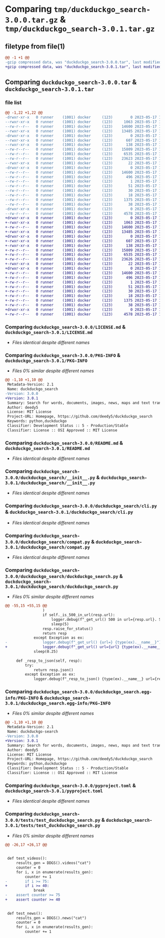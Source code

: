 # Comparing `tmp/duckduckgo_search-3.0.0.tar.gz` & `tmp/duckduckgo_search-3.0.1.tar.gz`

## filetype from file(1)

```diff
@@ -1 +1 @@
-gzip compressed data, was "duckduckgo_search-3.0.0.tar", last modified: Wed May 17 16:41:45 2023, max compression
+gzip compressed data, was "duckduckgo_search-3.0.1.tar", last modified: Wed May 17 17:10:40 2023, max compression
```

## Comparing `duckduckgo_search-3.0.0.tar` & `duckduckgo_search-3.0.1.tar`

### file list

```diff
@@ -1,22 +1,22 @@
-drwxr-xr-x   0 runner    (1001) docker     (123)        0 2023-05-17 16:41:45.091647 duckduckgo_search-3.0.0/
--rwxr-xr-x   0 runner    (1001) docker     (123)     1063 2023-05-17 16:41:27.000000 duckduckgo_search-3.0.0/LICENSE.md
--rw-r--r--   0 runner    (1001) docker     (123)    14600 2023-05-17 16:41:45.091647 duckduckgo_search-3.0.0/PKG-INFO
--rwxr-xr-x   0 runner    (1001) docker     (123)    13485 2023-05-17 16:41:27.000000 duckduckgo_search-3.0.0/README.md
-drwxr-xr-x   0 runner    (1001) docker     (123)        0 2023-05-17 16:41:45.091647 duckduckgo_search-3.0.0/duckduckgo_search/
--rwxr-xr-x   0 runner    (1001) docker     (123)      607 2023-05-17 16:41:27.000000 duckduckgo_search-3.0.0/duckduckgo_search/__init__.py
--rwxr-xr-x   0 runner    (1001) docker     (123)      138 2023-05-17 16:41:27.000000 duckduckgo_search-3.0.0/duckduckgo_search/__main__.py
--rw-r--r--   0 runner    (1001) docker     (123)    15809 2023-05-17 16:41:27.000000 duckduckgo_search-3.0.0/duckduckgo_search/cli.py
--rw-r--r--   0 runner    (1001) docker     (123)     6535 2023-05-17 16:41:27.000000 duckduckgo_search-3.0.0/duckduckgo_search/compat.py
--rw-r--r--   0 runner    (1001) docker     (123)    23623 2023-05-17 16:41:27.000000 duckduckgo_search-3.0.0/duckduckgo_search/duckduckgo_search.py
--rwxr-xr-x   0 runner    (1001) docker     (123)       22 2023-05-17 16:41:27.000000 duckduckgo_search-3.0.0/duckduckgo_search/version.py
-drwxr-xr-x   0 runner    (1001) docker     (123)        0 2023-05-17 16:41:45.091647 duckduckgo_search-3.0.0/duckduckgo_search.egg-info/
--rw-r--r--   0 runner    (1001) docker     (123)    14600 2023-05-17 16:41:45.000000 duckduckgo_search-3.0.0/duckduckgo_search.egg-info/PKG-INFO
--rw-r--r--   0 runner    (1001) docker     (123)      496 2023-05-17 16:41:45.000000 duckduckgo_search-3.0.0/duckduckgo_search.egg-info/SOURCES.txt
--rw-r--r--   0 runner    (1001) docker     (123)        1 2023-05-17 16:41:45.000000 duckduckgo_search-3.0.0/duckduckgo_search.egg-info/dependency_links.txt
--rw-r--r--   0 runner    (1001) docker     (123)       51 2023-05-17 16:41:45.000000 duckduckgo_search-3.0.0/duckduckgo_search.egg-info/entry_points.txt
--rw-r--r--   0 runner    (1001) docker     (123)       30 2023-05-17 16:41:45.000000 duckduckgo_search-3.0.0/duckduckgo_search.egg-info/requires.txt
--rw-r--r--   0 runner    (1001) docker     (123)       18 2023-05-17 16:41:45.000000 duckduckgo_search-3.0.0/duckduckgo_search.egg-info/top_level.txt
--rw-r--r--   0 runner    (1001) docker     (123)     1375 2023-05-17 16:41:27.000000 duckduckgo_search-3.0.0/pyproject.toml
--rw-r--r--   0 runner    (1001) docker     (123)       38 2023-05-17 16:41:45.091647 duckduckgo_search-3.0.0/setup.cfg
-drwxr-xr-x   0 runner    (1001) docker     (123)        0 2023-05-17 16:41:45.091647 duckduckgo_search-3.0.0/tests/
--rw-r--r--   0 runner    (1001) docker     (123)     4578 2023-05-17 16:41:27.000000 duckduckgo_search-3.0.0/tests/test_duckduckgo_search.py
+drwxr-xr-x   0 runner    (1001) docker     (123)        0 2023-05-17 17:10:40.512138 duckduckgo_search-3.0.1/
+-rwxr-xr-x   0 runner    (1001) docker     (123)     1063 2023-05-17 17:10:20.000000 duckduckgo_search-3.0.1/LICENSE.md
+-rw-r--r--   0 runner    (1001) docker     (123)    14600 2023-05-17 17:10:40.508138 duckduckgo_search-3.0.1/PKG-INFO
+-rwxr-xr-x   0 runner    (1001) docker     (123)    13485 2023-05-17 17:10:20.000000 duckduckgo_search-3.0.1/README.md
+drwxr-xr-x   0 runner    (1001) docker     (123)        0 2023-05-17 17:10:40.508138 duckduckgo_search-3.0.1/duckduckgo_search/
+-rwxr-xr-x   0 runner    (1001) docker     (123)      607 2023-05-17 17:10:20.000000 duckduckgo_search-3.0.1/duckduckgo_search/__init__.py
+-rwxr-xr-x   0 runner    (1001) docker     (123)      138 2023-05-17 17:10:20.000000 duckduckgo_search-3.0.1/duckduckgo_search/__main__.py
+-rw-r--r--   0 runner    (1001) docker     (123)    15809 2023-05-17 17:10:20.000000 duckduckgo_search-3.0.1/duckduckgo_search/cli.py
+-rw-r--r--   0 runner    (1001) docker     (123)     6535 2023-05-17 17:10:20.000000 duckduckgo_search-3.0.1/duckduckgo_search/compat.py
+-rw-r--r--   0 runner    (1001) docker     (123)    23626 2023-05-17 17:10:20.000000 duckduckgo_search-3.0.1/duckduckgo_search/duckduckgo_search.py
+-rwxr-xr-x   0 runner    (1001) docker     (123)       22 2023-05-17 17:10:20.000000 duckduckgo_search-3.0.1/duckduckgo_search/version.py
+drwxr-xr-x   0 runner    (1001) docker     (123)        0 2023-05-17 17:10:40.508138 duckduckgo_search-3.0.1/duckduckgo_search.egg-info/
+-rw-r--r--   0 runner    (1001) docker     (123)    14600 2023-05-17 17:10:40.000000 duckduckgo_search-3.0.1/duckduckgo_search.egg-info/PKG-INFO
+-rw-r--r--   0 runner    (1001) docker     (123)      496 2023-05-17 17:10:40.000000 duckduckgo_search-3.0.1/duckduckgo_search.egg-info/SOURCES.txt
+-rw-r--r--   0 runner    (1001) docker     (123)        1 2023-05-17 17:10:40.000000 duckduckgo_search-3.0.1/duckduckgo_search.egg-info/dependency_links.txt
+-rw-r--r--   0 runner    (1001) docker     (123)       51 2023-05-17 17:10:40.000000 duckduckgo_search-3.0.1/duckduckgo_search.egg-info/entry_points.txt
+-rw-r--r--   0 runner    (1001) docker     (123)       30 2023-05-17 17:10:40.000000 duckduckgo_search-3.0.1/duckduckgo_search.egg-info/requires.txt
+-rw-r--r--   0 runner    (1001) docker     (123)       18 2023-05-17 17:10:40.000000 duckduckgo_search-3.0.1/duckduckgo_search.egg-info/top_level.txt
+-rw-r--r--   0 runner    (1001) docker     (123)     1375 2023-05-17 17:10:20.000000 duckduckgo_search-3.0.1/pyproject.toml
+-rw-r--r--   0 runner    (1001) docker     (123)       38 2023-05-17 17:10:40.512138 duckduckgo_search-3.0.1/setup.cfg
+drwxr-xr-x   0 runner    (1001) docker     (123)        0 2023-05-17 17:10:40.508138 duckduckgo_search-3.0.1/tests/
+-rw-r--r--   0 runner    (1001) docker     (123)     4578 2023-05-17 17:10:20.000000 duckduckgo_search-3.0.1/tests/test_duckduckgo_search.py
```

### Comparing `duckduckgo_search-3.0.0/LICENSE.md` & `duckduckgo_search-3.0.1/LICENSE.md`

 * *Files identical despite different names*

### Comparing `duckduckgo_search-3.0.0/PKG-INFO` & `duckduckgo_search-3.0.1/PKG-INFO`

 * *Files 0% similar despite different names*

```diff
@@ -1,10 +1,10 @@
 Metadata-Version: 2.1
 Name: duckduckgo_search
-Version: 3.0.0
+Version: 3.0.1
 Summary: Search for words, documents, images, news, maps and text translation using the DuckDuckGo.com search engine.
 Author: deedy5
 License: MIT License
 Project-URL: Homepage, https://github.com/deedy5/duckduckgo_search
 Keywords: python,duckduckgo
 Classifier: Development Status :: 5 - Production/Stable
 Classifier: License :: OSI Approved :: MIT License
```

### Comparing `duckduckgo_search-3.0.0/README.md` & `duckduckgo_search-3.0.1/README.md`

 * *Files identical despite different names*

### Comparing `duckduckgo_search-3.0.0/duckduckgo_search/__init__.py` & `duckduckgo_search-3.0.1/duckduckgo_search/__init__.py`

 * *Files identical despite different names*

### Comparing `duckduckgo_search-3.0.0/duckduckgo_search/cli.py` & `duckduckgo_search-3.0.1/duckduckgo_search/cli.py`

 * *Files identical despite different names*

### Comparing `duckduckgo_search-3.0.0/duckduckgo_search/compat.py` & `duckduckgo_search-3.0.1/duckduckgo_search/compat.py`

 * *Files identical despite different names*

### Comparing `duckduckgo_search-3.0.0/duckduckgo_search/duckduckgo_search.py` & `duckduckgo_search-3.0.1/duckduckgo_search/duckduckgo_search.py`

 * *Files 0% similar despite different names*

```diff
@@ -55,15 +55,15 @@
                 )
                 if self._is_500_in_url(resp.url):
                     logger.debug(f"_get_url() 500 in url={resp.url}. Sleep 5 s.")
                     sleep(5)
                 resp.raise_for_status()
                 return resp
             except Exception as ex:
-                logger.debug(f"_get_url() {url=} {type(ex).__name__}")
+                logger.debug(f"_get_url() url={url} {type(ex).__name__}")
             sleep(0.25)
 
     def _resp_to_json(self, resp):
         try:
             return resp.json()
         except Exception as ex:
             logger.debug(f"_resp_to_json() {type(ex).__name__} url={resp.url}")
```

### Comparing `duckduckgo_search-3.0.0/duckduckgo_search.egg-info/PKG-INFO` & `duckduckgo_search-3.0.1/duckduckgo_search.egg-info/PKG-INFO`

 * *Files 0% similar despite different names*

```diff
@@ -1,10 +1,10 @@
 Metadata-Version: 2.1
 Name: duckduckgo-search
-Version: 3.0.0
+Version: 3.0.1
 Summary: Search for words, documents, images, news, maps and text translation using the DuckDuckGo.com search engine.
 Author: deedy5
 License: MIT License
 Project-URL: Homepage, https://github.com/deedy5/duckduckgo_search
 Keywords: python,duckduckgo
 Classifier: Development Status :: 5 - Production/Stable
 Classifier: License :: OSI Approved :: MIT License
```

### Comparing `duckduckgo_search-3.0.0/pyproject.toml` & `duckduckgo_search-3.0.1/pyproject.toml`

 * *Files identical despite different names*

### Comparing `duckduckgo_search-3.0.0/tests/test_duckduckgo_search.py` & `duckduckgo_search-3.0.1/tests/test_duckduckgo_search.py`

 * *Files 0% similar despite different names*

```diff
@@ -26,17 +26,17 @@
 
 
 def test_videos():
     results_gen = DDGS().videos("cat")
     counter = 0
     for i, x in enumerate(results_gen):
         counter += 1
-        if i >= 75:
+        if i >= 40:
             break
-    assert counter >= 75
+    assert counter >= 40
 
 
 def test_news():
     results_gen = DDGS().news("cat")
     counter = 0
     for i, x in enumerate(results_gen):
         counter += 1
```

